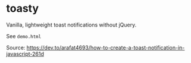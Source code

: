 # toasty

Vanilla, lightweight toast notifications without jQuery.

See `demo.html`

Source: https://dev.to/arafat4693/how-to-create-a-toast-notification-in-javascript-261d
